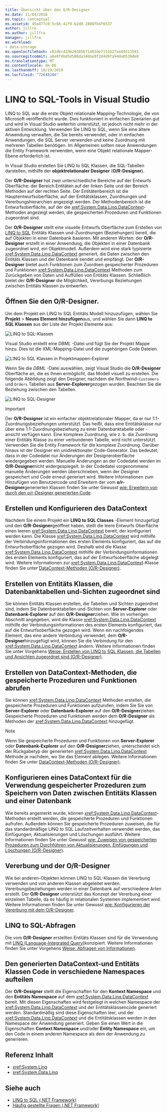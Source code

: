 ```yaml
---
title: Übersicht über den O/R-Designer
ms.date: 11/04/2016
ms.topic: conceptual
ms.assetid: 45e477c0-5c6b-41f9-b2d0-2808fb4f6537
author: jillre
ms.author: jillfra
manager: jillfra
ms.workload:
- data-storage
ms.openlocfilehash: c02dbc42d629385671403de7131b27a449313591
ms.sourcegitcommit: a8e8f4bd5d508da34bbe9f2d4d9fa94da0539de0
ms.translationtype: MT
ms.contentlocale: de-DE
ms.lasthandoff: 10/19/2019
ms.locfileid: "72648286"
---
```

# <a name="linq-to-sql-tools-in-visual-studio"></a>LINQ to SQL-Tools in Visual Studio

LINQ to SQL war die erste Objekt relationale Mapping-Technologie, die von Microsoft veröffentlicht wurde. Dies funktioniert in einfachen Szenarien gut und wird in Visual Studio weiterhin unterstützt, ist jedoch nicht mehr in der aktiven Entwicklung. Verwenden Sie LINQ to SQL, wenn Sie eine ältere Anwendung verwalten, die Sie bereits verwendet, oder in einfachen Anwendungen, die SQL Server verwenden und keine Zuordnung mit mehreren Tabellen benötigen. Im Allgemeinen sollten neue Anwendungen die Entity Framework verwenden, wenn eine Objekt relationale Mapper-Ebene erforderlich ist.

In Visual Studio erstellen Sie LINQ to SQL Klassen, die SQL-Tabellen darstellen, mithilfe der **objektrelationaler Designer** (**O/R-Designer**).

Der **O/R-Designer** hat zwei unterschiedliche Bereiche auf der Entwurfs Oberfläche: der Bereich Entitäten auf der linken Seite und der Bereich Methoden auf der rechten Seite. Der Entitätenbereich ist die Hauptentwurfsoberfläche, auf der Entitätsklassen, Zuordnungen und Vererbungshierarchien angezeigt werden. Der Methodenbereich ist die Entwurfsoberfläche, auf der die <xref:System.Data.Linq.DataContext>-Methoden angezeigt werden, die gespeicherten Prozeduren und Funktionen zugeordnet sind.

Der **O/R-Designer** stellt eine visuelle Entwurfs Oberfläche zum Erstellen von [LINQ to SQL](/dotnet/framework/data/adonet/sql/linq/index) Entitäts Klassen und-Zuordnungen (Beziehungen) bereit, die auf Objekten in einer Datenbank basieren. Mit anderen Worten: der **O/R-Designer** erstellt in einer Anwendung, die Objekten in einer Datenbank zugeordnet wird, ein Objektmodell. Außerdem wird eine stark typisierte <xref:System.Data.Linq.DataContext> generiert, die Daten zwischen den Entitäts Klassen und der Datenbank sendet und empfängt. Der **O/R-Designer** bietet auch Funktionen zum Zuordnen gespeicherter Prozeduren und Funktionen <xref:System.Data.Linq.DataContext> Methoden zum Zurückgeben von Daten und Auffüllen von Entitäts Klassen. Schließlich bietet der **O/R-Designer** die Möglichkeit, Vererbungs Beziehungen zwischen Entitäts Klassen zu entwerfen.

## <a name="open-the-or-designer"></a>Öffnen Sie den O/R-Designer.

Um dem Projekt ein LINQ to SQL Entitäts Modell hinzuzufügen, wählen Sie **Projekt**  > **Neues Element hinzufügen**aus, und wählen Sie dann **LINQ to SQL Klassen** aus der Liste der Projekt Elemente aus:

![LINQ to SQL-Klassen](../data-tools/media/raddata-linq-to-sql-classes.png)

Visual Studio erstellt eine *DBML* -Datei und fügt Sie der Projekt Mappe hinzu. Dies ist die XML-Mapping-Datei und die zugehörigen Code Dateien.

![LINQ to SQL Klassen in Projektmappen-Explorer](../data-tools/media/raddata-linq-to-sql-classes-in-solution-explorer.png)

Wenn Sie die *DBML* -Datei auswählen, zeigt Visual Studio die **O/R-Designer** Oberfläche an, die es Ihnen ermöglicht, das Modell visuell zu erstellen. Die folgende Abbildung zeigt den Designer, nachdem die Northwind-`Customers` und `Orders` Tabellen aus **Server-Explorer**gezogen wurden. Beachten Sie die Beziehung zwischen den Tabellen.

![LINQ to SQL-Designer](../data-tools/media/raddata-linq-to-sql-designer.png)

> [!IMPORTANT]
> Der **O/R-Designer** ist ein einfacher objektrelationaler Mapper, da er nur 1:1-Zuordnungsbeziehungen unterstützt. Das heißt, dass eine Entitätsklasse nur über eine 1:1-Zuordnungsbeziehung zu einer Datenbanktabelle oder -ansicht verfügen kann. Eine komplexe Zuordnung, wie z. b. die Zuordnung einer Entitäts Klasse zu einer verbundenen Tabelle, wird nicht unterstützt. Verwenden Sie die Entity Framework für die komplexe Zuordnung. Darüber hinaus ist der Designer ein unidirektionaler Code-Generator. Das bedeutet, dass in der Codedatei nur Änderungen der Designeroberfläche wiedergegeben werden. Manuelle Änderungen an der Codedatei werden im **O/R-Designer**nicht widergespiegelt. In der Codedatei vorgenommene manuelle Änderungen werden überschrieben, wenn der Designer gespeichert und Code erneut generiert wird. Weitere Informationen zum Hinzufügen von Benutzercode und Erweitern der vom **o/r-Designer**generierten Klassen finden Sie unter Gewusst [wie: Erweitern von durch den o/r-Designer generierten Code](../data-tools/how-to-extend-code-generated-by-the-o-r-designer.md).

## <a name="create-and-configure-the-datacontext"></a>Erstellen und Konfigurieren des DataContext

Nachdem Sie einem Projekt ein **LINQ to SQL Classes** -Element hinzugefügt und den **O/R-Designer**geöffnet haben, stellt die leere Entwurfs Oberfläche einen leeren <xref:System.Data.Linq.DataContext> bereit, der konfiguriert werden kann. Die Klasse <xref:System.Data.Linq.DataContext> wird mithilfe der Verbindungsinformationen des ersten Elements konfiguriert, das auf die Entwurfsoberfläche gezogen wird. Deshalb wird die Klasse <xref:System.Data.Linq.DataContext> mithilfe der Verbindungsinformationen des ersten Elements konfiguriert, das auf der Entwurfsoberfläche abgelegt wird. Weitere Informationen zur <xref:System.Data.Linq.DataContext>-Klasse finden Sie unter [DataContext-Methoden (O/R-Designer)](../data-tools/datacontext-methods-o-r-designer.md).

## <a name="create-entity-classes-that-map-to-database-tables-and-views"></a>Erstellen von Entitäts Klassen, die Datenbanktabellen und-Sichten zugeordnet sind

Sie können Entitäts Klassen erstellen, die Tabellen und Sichten zugeordnet sind, indem Sie Datenbanktabellen und-Sichten von **Server-Explorer** oder **Datenbank-Explorer** auf den **O/R-Designer**ziehen. Wie im vorherigen Abschnitt angegeben, wird die Klasse <xref:System.Data.Linq.DataContext> mithilfe der Verbindungsinformationen des ersten Elements konfiguriert, das auf die Entwurfsoberfläche gezogen wird. Wenn ein nachfolgendes Element, das eine andere Verbindung verwendet, dem **O/R-Designer**hinzugefügt wird, können Sie die Verbindung für den <xref:System.Data.Linq.DataContext> ändern. Weitere Informationen finden Sie unter Vorgehens [Weise: Erstellen von LINQ to SQL Klassen, die Tabellen und Ansichten zugeordnet sind (O/R-Designer)](../data-tools/how-to-create-linq-to-sql-classes-mapped-to-tables-and-views-o-r-designer.md).

## <a name="create-datacontext-methods-that-call-stored-procedures-and-functions"></a>Erstellen von DataContext-Methoden, die gespeicherte Prozeduren und Funktionen abrufen

Sie können <xref:System.Data.Linq.DataContext> Methoden erstellen, die gespeicherte Prozeduren und Funktionen aufzurufen, indem Sie Sie von **Server-Explorer** oder **Datenbank-Explorer** auf den **O/R-Designer**ziehen. Gespeicherte Prozeduren und Funktionen werden dem **O/R-Designer** als Methoden der <xref:System.Data.Linq.DataContext> hinzugefügt.

> [!NOTE]
> Wenn Sie gespeicherte Prozeduren und Funktionen von **Server-Explorer** oder **Datenbank-Explorer** auf den **O/R-Designer**ziehen, unterscheidet sich der Rückgabetyp der generierten <xref:System.Data.Linq.DataContext> Methode je nachdem, wo Sie das Element ablegen. Weitere Informationen finden Sie unter [DataContext-Methoden (O/R-Designer)](../data-tools/datacontext-methods-o-r-designer.md).

## <a name="configure-a-datacontext-to-use-stored-procedures-to-save-data-between-entity-classes-and-a-database"></a>Konfigurieren eines DataContext für die Verwendung gespeicherter Prozeduren zum Speichern von Daten zwischen Entitäts Klassen und einer Datenbank

Wie bereits angemerkt wurde, können <xref:System.Data.Linq.DataContext>-Methoden erstellt werden, die gespeicherte Prozeduren und Funktionen aufrufen. Außerdem können Sie gespeicherte Prozeduren zuweisen, die für das standardmäßige LINQ to SQL Laufzeitverhalten verwendet werden, das Einfügungen, Aktualisierungen und Löschungen ausführt. Weitere Informationen finden Sie unter Gewusst [wie: Zuweisen von gespeicherten Prozeduren zum Durchführen von Aktualisierungen, Einfügungen und Löschungen (O/R-Designer)](../data-tools/how-to-assign-stored-procedures-to-perform-updates-inserts-and-deletes-o-r-designer.md).

## <a name="inheritance-and-the-or-designer"></a>Vererbung und der O/R-Designer

Wie bei anderen-Objekten können LINQ to SQL-Klassen die Vererbung verwenden und von anderen Klassen abgeleitet werden. Vererbungsbeziehungen werden in einer Datenbank auf verschiedene Arten erstellt. Der **O/R-Designer** unterstützt das Konzept der Vererbung einer einzelnen Tabelle, da es häufig in relationalen Systemen implementiert wird. Weitere Informationen finden Sie unter Gewusst [wie: Konfigurieren der Vererbung mit dem O/R-Designer](../data-tools/how-to-configure-inheritance-by-using-the-o-r-designer.md).

## <a name="linq-to-sql-queries"></a>LINQ to SQL-Abfragen

Die vom **O/R-Designer** erstellten Entitäts Klassen sind für die Verwendung mit [LINQ (Language-Integrated Query)](/dotnet/csharp/linq/)konzipiert. Weitere Informationen finden Sie unter Vorgehens [Weise: Abfragen von Informationen](/dotnet/framework/data/adonet/sql/linq/how-to-query-for-information).

## <a name="separate-the-generated-datacontext-and-entity-class-code-into-different-namespaces"></a>Den generierten DataContext-und Entitäts Klassen Code in verschiedene Namespaces aufteilen

Der **O/R-Designer** stellt die Eigenschaften für den **Kontext Namespace** und den **Entitäts Namespace** auf dem <xref:System.Data.Linq.DataContext> bereit. Mit diesen Eigenschaften wird festgelegt in welchen Namespace der <xref:System.Data.Linq.DataContext> und der Entitätsklassencode generiert werden. Standardmäßig sind diese Eigenschaften leer, und der <xref:System.Data.Linq.DataContext> und die Entitätsklassen werden in den Namespace der Anwendung generiert. Geben Sie einen Wert in die Eigenschaften **Context Namespace** und/oder **Entity Namespace** ein, um den Code in einem anderen Namespace als dem der Anwendung zu generieren.

## <a name="reference-content"></a>Referenz Inhalt

- <xref:System.Linq>
- <xref:System.Data.Linq>

## <a name="see-also"></a>Siehe auch

- [LINQ to SQL (.NET Framework)](/dotnet/framework/data/adonet/sql/linq/index)
- [Häufig gestellte Fragen (.NET Framework)](/dotnet/framework/data/adonet/sql/linq/frequently-asked-questions)